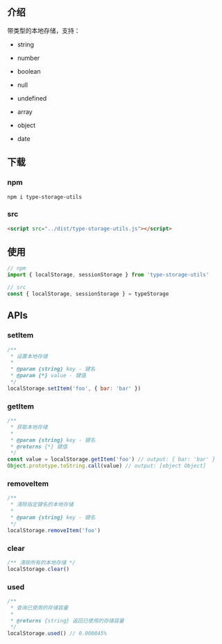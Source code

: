 ## 介绍

带类型的本地存储，支持：

  - string

  - number 

  - boolean 

  - null 

  - undefined 

  - array

  - object

  - date

## 下载

### npm

```
npm i type-storage-utils
```

### src

```html
<script src="../dist/type-storage-utils.js"></script>
```

## 使用

```javascript
// npm
import { localStorage, sessionStorage } from 'type-storage-utils'

// src
const { localStorage, sessionStorage } = typeStorage
```

## APIs

### setItem

```javascript
/**
 * 设置本地存储
 * 
 * @param {string} key - 键名
 * @param {*} value - 键值
 */
localStorage.setItem('foo', { bar: 'bar' })
```

### getItem

```javascript
/**
 * 获取本地存储 
 * 
 * @param {string} key - 键名
 * @returns {*} 键值
 */
const value = localStorage.getItem('foo') // output: { bar: 'bar' }
Object.prototype.toString.call(value) // output: [object Object]
```

### removeItem

```javascript
/**
 * 清除指定键名的本地存储 
 * 
 * @param {string} key - 键名
 */
localStorage.removeItem('foo')
```

### clear

```javascript
/** 清除所有的本地存储 */
localStorage.clear()
```

### used

```javascript
/**
 * 查询已使用的存储容量
 * 
 * @returns {string} 返回已使用的存储容量
 */
localStorage.used() // 0.000045%
```
